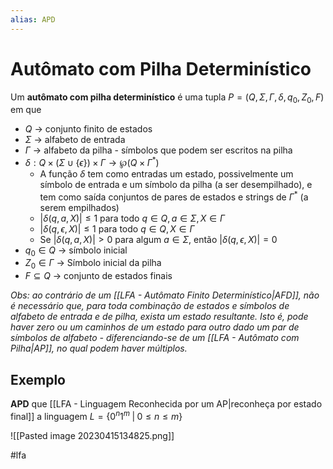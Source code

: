```yaml
---
alias: APD
---
```


# Autômato com Pilha Determinístico

Um **autômato com pilha determinístico** é uma tupla $P=(Q,\Sigma, \Gamma, \delta, q_0, Z_0, F)$ em que

- $Q$ -> conjunto finito de estados
- $\Sigma$ -> alfabeto de entrada
- $\Gamma$ -> alfabeto da pilha - símbolos que podem ser escritos na pilha
- $\delta: Q \times (\Sigma \cup \{\epsilon\}) \times \Gamma \to \wp(Q \times \Gamma^*)$
	- A função $\delta$ tem como entradas um estado, possivelmente um símbolo de entrada e um símbolo da pilha (a ser desempilhado), e tem como saída conjuntos de pares de estados e strings de $\Gamma^*$ (a serem empilhados)
	- $|\delta(q,a,X)| \leq 1$ para todo $q \in Q, a \in \Sigma, X \in \Gamma$
	- $|\delta(q, \epsilon, X)| \leq 1$ para todo $q \in Q, X \in \Gamma$
	- Se $|\delta(q,a,X)| > 0$ para algum $a \in \Sigma$, então $|\delta(q,\epsilon,X)|=0$
- $q_0 \in Q$ -> símbolo inicial
- $Z_0 \in \Gamma$ -> Símbolo inicial da pilha
- $F \subseteq Q$ -> conjunto de estados finais

*Obs: ao contrário de um [[LFA - Autômato Finito Determinístico|AFD]], não é necessário que, para toda combinação de estados e símbolos de alfabeto de entrada e de pilha, exista um estado resultante. Isto é, pode haver zero ou um caminhos de um estado para outro dado um par de símbolos de alfabeto - diferenciando-se de um [[LFA - Autômato com Pilha|AP]], no qual podem haver múltiplos.*

## Exemplo

**APD** que [[LFA - Linguagem Reconhecida por um AP|reconheça por estado final]] a linguagem $L=\{0^n1^m \;|\; 0 \leq n \leq m\}$

![[Pasted image 20230415134825.png]]

#lfa

